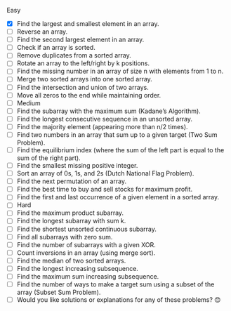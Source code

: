 Easy
 - [x] Find the largest and smallest element in an array.
 - [ ] Reverse an array.
 - [ ] Find the second largest element in an array.
 - [ ] Check if an array is sorted.
 - [ ] Remove duplicates from a sorted array.
 - [ ] Rotate an array to the left/right by k positions.
 - [ ] Find the missing number in an array of size n with elements from 1 to n.
 - [ ] Merge two sorted arrays into one sorted array.
 - [ ] Find the intersection and union of two arrays.
 - [ ] Move all zeros to the end while maintaining order.
 - [ ] Medium
 - [ ] Find the subarray with the maximum sum (Kadane’s Algorithm).
 - [ ] Find the longest consecutive sequence in an unsorted array.
 - [ ] Find the majority element (appearing more than n/2 times).
 - [ ] Find two numbers in an array that sum up to a given target (Two Sum Problem).
 - [ ] Find the equilibrium index (where the sum of the left part is equal to the sum of the right part).
 - [ ] Find the smallest missing positive integer.
 - [ ] Sort an array of 0s, 1s, and 2s (Dutch National Flag Problem).
 - [ ] Find the next permutation of an array.
 - [ ] Find the best time to buy and sell stocks for maximum profit.
 - [ ] Find the first and last occurrence of a given element in a sorted array.
 - [ ] Hard
 - [ ] Find the maximum product subarray.
 - [ ] Find the longest subarray with sum k.
 - [ ] Find the shortest unsorted continuous subarray.
 - [ ] Find all subarrays with zero sum.
 - [ ] Find the number of subarrays with a given XOR.
 - [ ] Count inversions in an array (using merge sort).
 - [ ] Find the median of two sorted arrays.
 - [ ] Find the longest increasing subsequence.
 - [ ] Find the maximum sum increasing subsequence.
 - [ ] Find the number of ways to make a target sum using a subset of the array (Subset Sum Problem).
 - [ ] Would you like solutions or explanations for any of these problems? 😊
